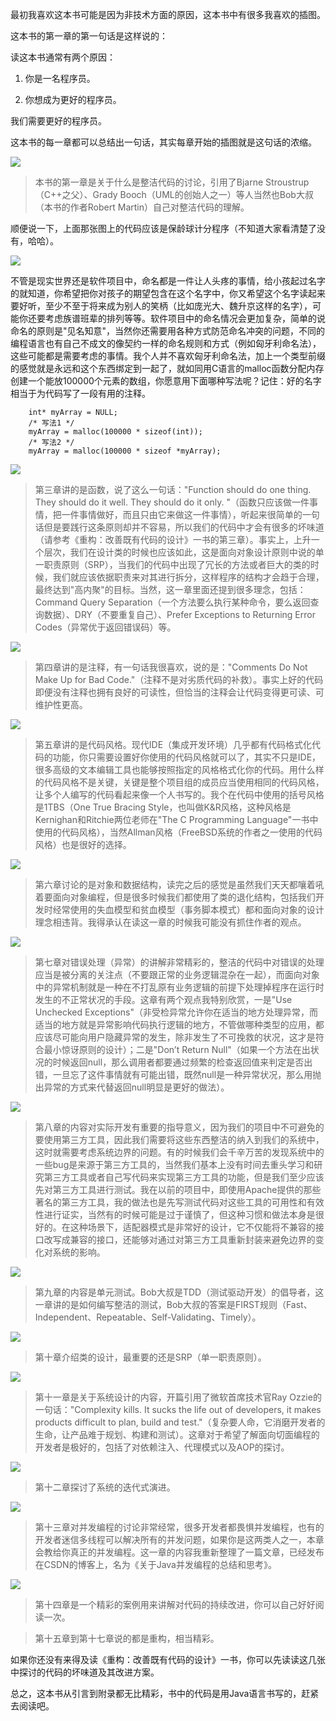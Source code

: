 最初我喜欢这本书可能是因为非技术方面的原因，这本书中有很多我喜欢的插图。

这本书的第一章的第一句话是这样说的：

读这本书通常有两个原因：

1. 你是一名程序员。

2. 你想成为更好的程序员。

我们需要更好的程序员。 

这本书的每一章都可以总结出一句话，其实每章开始的插图就是这句话的浓缩。

![](/000-imgs/20150320124651648.jpg)
 
>本书的第一章是关于什么是整洁代码的讨论，引用了Bjarne Stroustrup（C++之父）、Grady Booch（UML的创始人之一）等人当然也Bob大叔（本书的作者Robert Martin）自己对整洁代码的理解。

顺便说一下，上面那张图上的代码应该是保龄球计分程序（不知道大家看清楚了没有，哈哈）。

![](/000-imgs/20150320125905416.jpg)
 
不管是现实世界还是软件项目中，命名都是一件让人头疼的事情，给小孩起过名字的就知道，你希望把你对孩子的期望包含在这个名字中，你又希望这个名字读起来要好听，至少不至于将来成为别人的笑柄（比如庞光大、魏升京这样的名字），可能你还要考虑族谱班辈的排列等等。软件项目中的命名情况会更加复杂，简单的说命名的原则是"见名知意"，当然你还需要用各种方式防范命名冲突的问题，不同的编程语言也有自己不成文的像契约一样的命名规则和方式（例如匈牙利命名法），这些可能都是需要考虑的事情。我个人并不喜欢匈牙利命名法，加上一个类型前缀的感觉就是永远和这个东西绑定到一起了，就如同用C语言的malloc函数分配内存创建一个能放100000个元素的数组，你愿意用下面哪种写法呢？记住：好的名字相当于为代码写了一段有用的注释。

```
    int* myArray = NULL;
    /* 写法1 */
    myArray = malloc(100000 * sizeof(int));
    /* 写法2 */
    myArray = malloc(100000 * sizeof *myArray);
```

![](/000-imgs/20150320164751210.jpg)

>第三章讲的是函数，说了这么一句话："Function should do one thing. They should do it well. They should do it only. "（函数只应该做一件事情，把一件事情做好，而且只由它来做这一件事情），听起来很简单的一句话但是要践行这条原则却并不容易，所以我们的代码中才会有很多的坏味道（请参考《重构：改善既有代码的设计》一书的第三章）。事实上，上升一个层次，我们在设计类的时候也应该如此，这是面向对象设计原则中说的单一职责原则（SRP），当我们的代码中出现了冗长的方法或者巨大的类的时候，我们就应该依据职责来对其进行拆分，这样程序的结构才会趋于合理，最终达到"高内聚"的目标。当然，这一章里面还提到很多理念，包括：Command Query Separation（一个方法要么执行某种命令，要么返回查询数据）、DRY（不要重复自己）、Prefer Exceptions to Returning Error Codes（异常优于返回错误码）等。

![](/000-imgs/20150320150221512.jpg)
 
>第四章讲的是注释，有一句话我很喜欢，说的是："Comments Do Not Make Up for Bad Code."（注释不是对劣质代码的补救）。事实上好的代码即便没有注释也拥有良好的可读性，但恰当的注释会让代码变得更可读、可维护性更高。

![](/000-imgs/20150320151403368.jpg)
 
>第五章讲的是代码风格。现代IDE（集成开发环境）几乎都有代码格式化代码的功能，你只需要设置好你使用的代码风格就可以了，其实不只是IDE，很多高级的文本编辑工具也能够按照指定的风格格式化你的代码。用什么样的代码风格不是关键，关键是整个项目组的成员应当使用相同的代码风格，让多个人编写的代码看起来像一个人书写的。我个在代码中使用的括号风格是1TBS（One True Bracing Style，也叫做K&R风格，这种风格是Kernighan和Ritchie两位老师在"The C Programming Language"一书中使用的代码风格），当然Allman风格（FreeBSD系统的作者之一使用的代码风格）也是很好的选择。

![](/000-imgs/20150320160010990.jpg)
 
>第六章讨论的是对象和数据结构，读完之后的感觉是虽然我们天天都嚷着吼着要面向对象编程，但是很多时候我们都使用了类的退化结构，包括我们开发时经常使用的失血模型和贫血模型（事务脚本模式）都和面向对象的设计理念相违背。我得承认在读这一章的时候我可能没有抓住作者的观点。

![](/000-imgs/20150320161845458.jpg)
 
>第七章对错误处理（异常）的讲解非常精彩的，整洁的代码中对错误的处理应当是被分离的关注点（不要跟正常的业务逻辑混杂在一起），而面向对象中的异常机制就是一种在不打乱原有业务逻辑的前提下处理掉程序在运行时发生的不正常状况的手段。这章有两个观点我特别欣赏，一是"Use Unchecked Exceptions"（非受检异常允许你在适当的地方处理异常，而适当的地方就是异常影响代码执行逻辑的地方，不管做哪种类型的应用，都应该尽可能向用户隐藏异常的发生，除非发生了不可挽救的状况，这才是符合最小惊讶原则的设计）；二是"Don’t Return Null"（如果一个方法在出状况的时候返回null，那么调用者都要通过频繁的检查返回值来判定是否出错，一旦忘了这件事情就有可能出错，既然null是一种异常状况，那么用抛出异常的方式来代替返回null明显是更好的做法）。

![](/000-imgs/20150320164729370.jpg)
 
>第八章的内容对实际开发有重要的指导意义，因为我们的项目中不可避免的要使用第三方工具，因此我们需要将这些东西整洁的纳入到我们的系统中，这时就需要考虑系统边界的问题。有的时候我们会千辛万苦的发现系统中的一些bug是来源于第三方工具的，当然我们基本上没有时间去重头学习和研究第三方工具或者自己写代码来实现第三方工具的功能，但是我们至少应该先对第三方工具进行测试。我在以前的项目中，即使用Apache提供的那些著名的第三方工具，我的做法也是先写测试代码对这些工具的可用性和有效性进行证实，当然有的时候可能是过于谨慎了，但这种习惯和做法本身是很好的。在这种场景下，适配器模式是非常好的设计，它不仅能将不兼容的接口改写成兼容的接口，还能够对通过对第三方工具重新封装来避免边界的变化对系统的影响。

![](/000-imgs/20150320171225579.jpg)
 
>第九章的内容是单元测试。Bob大叔是TDD（测试驱动开发）的倡导者，这一章讲的是如何编写整洁的测试，Bob大叔的答案是FIRST规则（Fast、Independent、Repeatable、Self-Validating、Timely）。

![](/000-imgs/20150320174808248.jpg)
 
>第十章介绍类的设计，最重要的还是SRP（单一职责原则）。

![](/000-imgs/20150320174808193.jpg)
 
>第十一章是关于系统设计的内容，开篇引用了微软首席技术官Ray Ozzie的一句话："Complexity kills. It sucks the life out of developers, it makes products difficult to plan, build and test."（复杂要人命，它消磨开发者的生命，让产品难于规划、构建和测试）。这章对于希望了解面向切面编程的开发者是极好的，包括了对依赖注入、代理模式以及AOP的探讨。

![](/000-imgs/20150320174832966.jpg)
 
>第十二章探讨了系统的迭代式演进。

![](/000-imgs/20150320174912208.jpg)
 
>第十三章对并发编程的讨论非常经常，很多开发者都畏惧并发编程，也有的开发者迷信多线程可以解决所有的并发问题，如果你是这两类人之一，本章会教给你真正的并发编程。这一章的内容我重新整理了一篇文章，已经发布在CSDN的博客上，名为《关于Java并发编程的总结和思考》。

![](/000-imgs/20150320174853387.jpg)
 
>第十四章是一个精彩的案例用来讲解对代码的持续改进，你可以自己好好阅读一次。

>第十五章到第十七章说的都是重构，相当精彩。

如果你还没有来得及读《重构：改善既有代码的设计》一书，你可以先读读这几张中探讨的代码的坏味道及其改进方案。

总之，这本书从引言到附录都无比精彩，书中的代码是用Java语言书写的，赶紧去阅读吧。